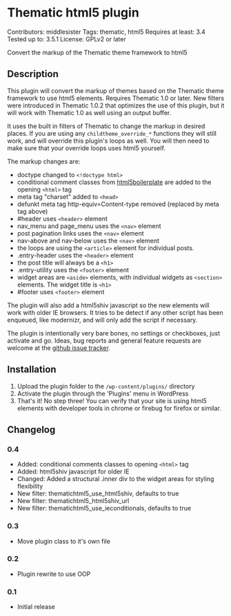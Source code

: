 # Thematic html5 plugin #
Contributors: middlesister
Tags: thematic, html5
Requires at least: 3.4
Tested up to: 3.5.1
License: GPLv2 or later

Convert the markup of the Thematic theme framework to html5

## Description ##

This plugin will convert the markup of themes based on the Thematic theme framework to use html5 elements. Requires Thematic 1.0 or later. New filters were introduced in Thematic 1.0.2 that optimizes the use of this plugin, but it will work with Thematic 1.0 as well using an output buffer. 

It uses the built in filters of Thematic to change the markup in desired places. If you are using any `childtheme_override_*` functions they will still work, and will override this plugin's loops as well. You will then need to make sure that your override loops uses html5 yourself. 

The markup changes are:

* doctype changed to `<!doctype html>`
* conditional comment classes from [html5boilerplate](http://html5boilerplate.com) are added to the opening `<html>` tag
* meta tag "charset" added to `<head>`
* defunkt meta tag http-equiv=Content-type removed (replaced by meta tag above)
* #header uses `<header>` element
* nav_menu and page_menu uses the `<nav>` element
* post pagination links uses the `<nav>` element
* nav-above and nav-below uses the `<nav>` element
* the loops are using the `<article>` element for individual posts. 
* .entry-header uses the `<header>` element
* the post title will always be a `<h1>`
* .entry-utility uses the `<footer>` element
* widget areas are `<aside>` elements, with individual widgets as `<section>` elements. The widget title is `<h1>`
* #footer uses `<footer>` element
 
The plugin will also add a html5shiv javascript so the new elements will work with older IE browsers. It tries to be detect if any other script has been enqueued, like modernizr, and will only add the script if necessary.

The plugin is intentionally very bare bones, no settings or checkboxes, just activate and go. Ideas, bug reports and general feature requests are welcome at the [github issue tracker](https://github.com/middlesister/thematic-html5/issues).


## Installation ##

1. Upload the plugin folder to the `/wp-content/plugins/` directory
1. Activate the plugin through the 'Plugins' menu in WordPress
1. That's it! No step three! You can verify that your site is using html5 elements with developer tools in chrome or firebug for firefox or similar.


## Changelog ##

### 0.4 ###
* Added: conditional comments classes to opening `<html>` tag
* Added: html5shiv javascript for older IE
* Changed: Added a structural .inner div to the widget areas for styling flexibility
* New filter: thematichtml5_use_html5shiv, defaults to true
* New filter: thematichtml5_html5shiv_url
* New filter: thematichtml5_use_ieconditionals, defaults to true

### 0.3 ###
* Move plugin class to it's own file

### 0.2 ###
* Plugin rewrite to use OOP

### 0.1 ###
* Initial release

